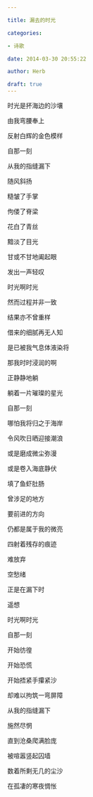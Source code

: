 ```yaml
---

title: 漏去的时光

categories:

- 诗歌

date: 2014-03-30 20:55:22

author: Herb

draft: true
---
```


时光是抔海边的沙壤

由我弯腰奉上

反射白辉的金色模样

自那一刻

从我的指缝漏下

随风斜扬



糙皱了手掌

佝偻了脊梁

花白了青丝

黯淡了目光

甘或不甘地阖起眼

发出一声轻叹

时光啊时光



然而过程并非一致

结果亦不曾重样

借来的细腻再无人知

是已被我气息体液染将

那我时时浸润的啊

正静静地躺

躺着一片璀璨的星光



自那一刻

哪怕我将归之于海岸

令风吹日晒迎接潮浪

或是磨成微尘弥漫

或是卷入海底静伏

填了鱼虾肚肠

曾涉足的地方

要前进的方向

仍都是属于我的微亮

四射着残存的痕迹



难放弃

空愁绪

正是在漏下时

遥想

时光啊时光



自那一刻

开始彷徨

开始恐慌

开始捂紧手攥紧沙

却难以拘筑一弯屏障

从我的指缝漏下

施然尽惘



直到沧桑爬满脸庞

被喧嚣竖起囚墙

数着所剩无几的尘沙

在孤凄的寒夜惆怅